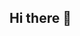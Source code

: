 ## Hi there 👋

<!--
**choihun28/choihun28** is a ✨ _special_ ✨ repository because its `README.md` (this file) appears on your GitHub profile.

Here are some ideas to get you started:

- 🔭 I’m currently attending Gachon University, and 20 years old.
- 🌱 I’m currently learning on my major,Aritificial Inteligence. 

